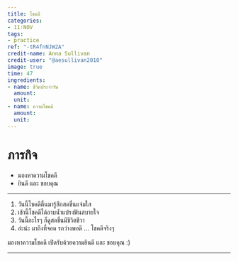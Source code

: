 ```yaml
---
title: โชคดี
categories:
- 11:NOV
tags:
- practice
ref: "-tR4fnNJW2A"
credit-name: Anna Sullivan
credit-user: "@aesullivan2010"
image: true
time: 47
ingredients:
- name: ชีวิตประจำวัน
  amount:
  unit:
- name: ความโชคดี
  amount:
  unit:
---
```


# ภารกิจ
 - มองหาความโชคดี
 - ยินดี และ ขอบคุณ

---

1. วันนี้โชคดีตื่นมารู้สึกสดชื่นแจ่มใส
2. เช้านี้โชคดีได้อาบน้ำแปรงฟันสบายใจ
3. วันนี้อะไรๆ ก็ดูสดชื่นมีชีวิตชีวา
4. อ่ะน่ะ มาถึงที่จอด รถว่างพอดี ... โชคดีจริงๆ

มองหาความโชคดี เปิดรับด้วยความยินดี และ ขอบคุณ :)

---
